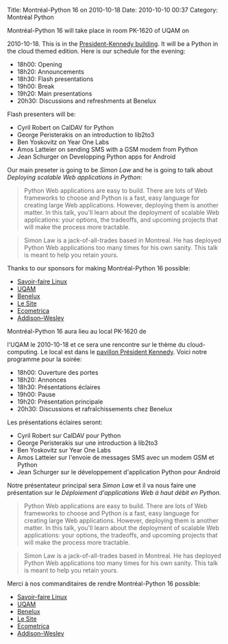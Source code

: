Title: Montréal-Python 16 on 2010-10-18
Date: 2010-10-10 00:37
Category: Montréal Python

<!--:en--> Montréal-Python 16 will take place in room PK-1620 of UQAM on
2010-10-18. This is in the [President-Kennedy building][]. It will be a
Python in the cloud themed edition. Here is our schedule for the
evening:

-   18h00: Opening
-   18h20: Announcements
-   18h30: Flash presentations
-   19h00: Break
-   19h20: Main presentations
-   20h30: Discussions and refreshments at Benelux

Flash presenters will be:

-   Cyril Robert on CalDAV for Python
-   George Peristerakis on an introduction to lib2to3
-   Ben Yoskovitz on Year One Labs
-   Amos Latteier on sending SMS with a GSM modem from Python
-   Jean Schurger on Developping Python apps for Android

Our main preseter is going to be *Simon Law* and he is going to talk
about *Deploying scalable Web applications in Python*:

> Python Web applications are easy to build. There are lots of Web
> frameworks to choose and Python is a fast, easy language for creating
> large Web applications. However, deploying them is another matter. In
> this talk, you'll learn about the deployment of scalable Web
> applications: your options, the tradeoffs, and upcoming projects that
> will make the process more tractable.

> Simon Law is a jack-of-all-trades based in Montreal. He has deployed
> Python Web applications too many times for his own sanity. This talk
> is meant to help you retain yours.

Thanks to our sponsors for making Montréal-Python 16 possible:

-   [Savoir-faire Linux][]
-   [UQAM][]
-   [Benelux][]
-   [Le Site][]
-   [Ecometrica][]
-   [Addison–Wesley][]

<!--:--><!--:fr-->Montréal-Python 16 aura lieu au local PK-1620 de
l'UQAM le 2010-10-18 et ce sera une rencontre sur le thème du
cloud-computing. Le local est dans le [pavillon Président
Kennedy][President-Kennedy building]. Voici notre programme pour la
soirée:

-   18h00: Ouverture des portes
-   18h20: Annonces
-   18h30: Présentations éclaires
-   19h00: Pause
-   19h20: Présentation principale
-   20h30: Discussions et rafraîchissements chez Benelux

Les présentations éclaires seront:

-   Cyril Robert sur CalDAV pour Python
-   George Peristerakis sur une introduction à lib2to3
-   Ben Yoskovitz sur Year One Labs
-   Amos Latteier sur l'envoie de messages SMS avec un modem GSM et
    Python
-   Jean Schurger sur le développement d'application Python pour Android

Notre présentateur principal sera *Simon Law* et il va nous faire une
présentation sur le *Déploiement d'applications Web à haut débit en
Python*.

> Python Web applications are easy to build. There are lots of Web
> frameworks to choose and Python is a fast, easy language for creating
> large Web applications. However, deploying them is another matter. In
> this talk, you'll learn about the deployment of scalable Web
> applications: your options, the tradeoffs, and upcoming projects that
> will make the process more tractable.

> Simon Law is a jack-of-all-trades based in Montreal. He has deployed
> Python Web applications too many times for his own sanity. This talk
> is meant to help you retain yours.

Merci à nos commanditaires de rendre Montréal-Python 16 possible:

-   [Savoir-faire Linux][]
-   [UQAM][]
-   [Benelux][]
-   [Le Site][]
-   [Ecometrica][]
-   [Addison–Wesley][]

<!--:-->

</p>

  [President-Kennedy building]: http://www.uqam.ca/campus/pavillons/pk.htm
  [Savoir-faire Linux]: http://savoirfairelinux.com/
  [UQAM]: http://uqam.ca
  [Benelux]: http://www.brasseriebenelux.com/
  [Le Site]: http://lesite.ca/
  [Ecometrica]: http://ecometrica.ca/
  [Addison–Wesley]: http://www.informit.com/topics/topic.aspx?st=61456
